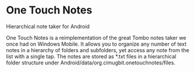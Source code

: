 # One Touch Notes

Hierarchical note taker for Android

One Touch Notes is a reimplementation of the great Tombo notes taker we once had on Windows Mobile.
It allows you to organize any number of text notes in a hierarchy of folders and subfolders, yet
access any note from the list with a single tap.
The notes are stored as *.txt files in a hierarchical folder structure under Android/data/org.cimugbit.onetouchnotes/files.

